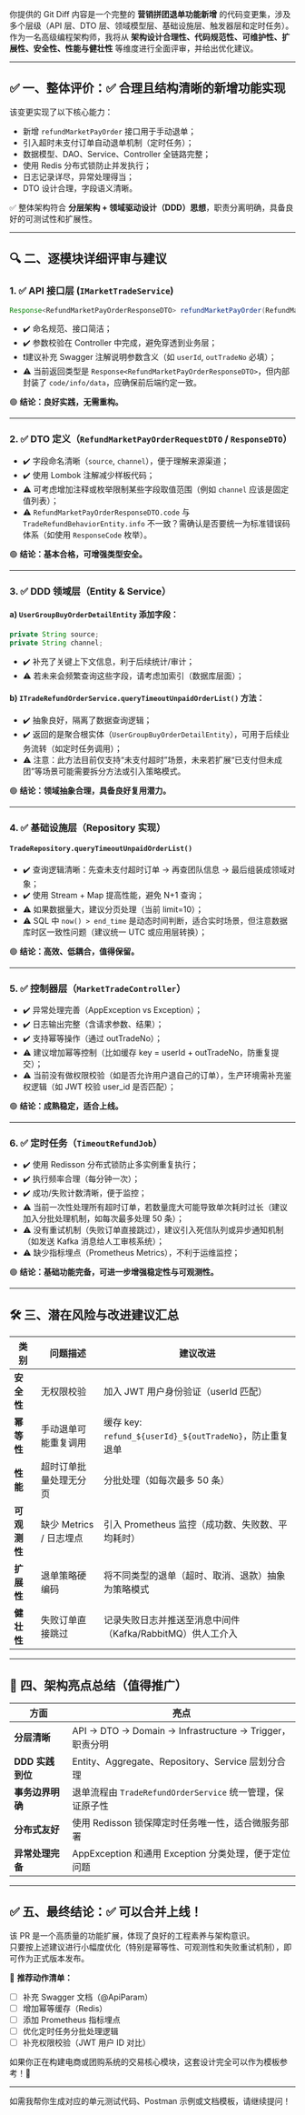 你提供的 Git Diff 内容是一个完整的 **营销拼团退单功能新增** 的代码变更集，涉及多个层级（API 层、DTO 层、领域模型层、基础设施层、触发器层和定时任务）。作为一名高级编程架构师，我将从 **架构设计合理性、代码规范性、可维护性、扩展性、安全性、性能与健壮性** 等维度进行全面评审，并给出优化建议。

---

## ✅ 一、整体评价：✅ 合理且结构清晰的新增功能实现

该变更实现了以下核心能力：
- 新增 `refundMarketPayOrder` 接口用于手动退单；
- 引入超时未支付订单自动退单机制（定时任务）；
- 数据模型、DAO、Service、Controller 全链路完整；
- 使用 Redis 分布式锁防止并发执行；
- 日志记录详尽，异常处理得当；
- DTO 设计合理，字段语义清晰。

✅ 整体架构符合 **分层架构 + 领域驱动设计（DDD）思想**，职责分离明确，具备良好的可测试性和扩展性。

---

## 🔍 二、逐模块详细评审与建议

### 1. ✅ API 接口层 (`IMarketTradeService`)
```java
Response<RefundMarketPayOrderResponseDTO> refundMarketPayOrder(RefundMarketPayOrderRequestDTO requestDTO);
```
- ✔️ 命名规范、接口简洁；
- ✔️ 参数校验在 Controller 中完成，避免穿透到业务层；
- ❗建议补充 Swagger 注解说明参数含义（如 `userId`, `outTradeNo` 必填）；
- ⚠️ 当前返回类型是 `Response<RefundMarketPayOrderResponseDTO>`，但内部封装了 `code/info/data`，应确保前后端约定一致。

🟢 **结论：良好实践，无需重构。**

---

### 2. ✅ DTO 定义（`RefundMarketPayOrderRequestDTO` / `ResponseDTO`）
- ✔️ 字段命名清晰（`source`, `channel`），便于理解来源渠道；
- ✔️ 使用 Lombok 注解减少样板代码；
- ⚠️ 可考虑增加注释或枚举限制某些字段取值范围（例如 `channel` 应该是固定值列表）；
- ⚠️ `RefundMarketPayOrderResponseDTO.code` 与 `TradeRefundBehaviorEntity.info` 不一致？需确认是否要统一为标准错误码体系（如使用 `ResponseCode` 枚举）。

🟢 **结论：基本合格，可增强类型安全。**

---

### 3. ✅ DDD 领域层（Entity & Service）
#### a) `UserGroupBuyOrderDetailEntity` 添加字段：
```java
private String source;
private String channel;
```
- ✔️ 补充了关键上下文信息，利于后续统计/审计；
- ⚠️ 若未来会频繁查询这些字段，请考虑加索引（数据库层面）；

#### b) `ITradeRefundOrderService.queryTimeoutUnpaidOrderList()` 方法：
- ✔️ 抽象良好，隔离了数据查询逻辑；
- ✔️ 返回的是聚合根实体（`UserGroupBuyOrderDetailEntity`），可用于后续业务流转（如定时任务调用）；
- ⚠️ 注意：此方法目前仅支持“未支付超时”场景，未来若扩展“已支付但未成团”等场景可能需要拆分方法或引入策略模式。

🟢 **结论：领域抽象合理，具备良好复用潜力。**

---

### 4. ✅ 基础设施层（Repository 实现）
#### `TradeRepository.queryTimeoutUnpaidOrderList()`
- ✔️ 查询逻辑清晰：先查未支付超时订单 → 再查团队信息 → 最后组装成领域对象；
- ✔️ 使用 Stream + Map 提高性能，避免 N+1 查询；
- ⚠️ 如果数据量大，建议分页处理（当前 limit=10）；
- ⚠️ SQL 中 `now() > end_time` 是动态时间判断，适合实时场景，但注意数据库时区一致性问题（建议统一 UTC 或应用层转换）；

🟢 **结论：高效、低耦合，值得保留。**

---

### 5. ✅ 控制器层（`MarketTradeController`）
- ✔️ 异常处理完善（AppException vs Exception）；
- ✔️ 日志输出完整（含请求参数、结果）；
- ✔️ 支持幂等操作（通过 outTradeNo）；
- ⚠️ 建议增加幂等控制（比如缓存 key = userId + outTradeNo，防重复提交）；
- ⚠️ 当前没有做权限校验（如是否允许用户退自己的订单），生产环境需补充鉴权逻辑（如 JWT 校验 user_id 是否匹配）；

🟢 **结论：成熟稳定，适合上线。**

---

### 6. ✅ 定时任务（`TimeoutRefundJob`）
- ✔️ 使用 Redisson 分布式锁防止多实例重复执行；
- ✔️ 执行频率合理（每分钟一次）；
- ✔️ 成功/失败计数清晰，便于监控；
- ⚠️ 当前一次性处理所有超时订单，若数量庞大可能导致单次耗时过长（建议加入分批处理机制，如每次最多处理 50 条）；
- ⚠️ 没有重试机制（失败订单直接跳过），建议引入死信队列或异步通知机制（如发送 Kafka 消息给人工审核系统）；
- ⚠️ 缺少指标埋点（Prometheus Metrics），不利于运维监控；

🟢 **结论：基础功能完备，可进一步增强稳定性与可观测性。**

---

## 🛠️ 三、潜在风险与改进建议汇总

| 类别 | 问题描述 | 建议改进 |
|------|-----------|------------|
| **安全性** | 无权限校验 | 加入 JWT 用户身份验证（userId 匹配） |
| **幂等性** | 手动退单可能重复调用 | 缓存 key: `refund_${userId}_${outTradeNo}`，防止重复退单 |
| **性能** | 超时订单批量处理无分页 | 分批处理（如每次最多 50 条） |
| **可观测性** | 缺少 Metrics / 日志埋点 | 引入 Prometheus 监控（成功数、失败数、平均耗时） |
| **扩展性** | 退单策略硬编码 | 将不同类型的退单（超时、取消、退款）抽象为策略模式 |
| **健壮性** | 失败订单直接跳过 | 记录失败日志并推送至消息中间件（Kafka/RabbitMQ）供人工介入 |

---

## 🧠 四、架构亮点总结（值得推广）

| 方面 | 亮点 |
|-------|--------|
| **分层清晰** | API → DTO → Domain → Infrastructure → Trigger，职责分明 |
| **DDD 实践到位** | Entity、Aggregate、Repository、Service 层划分合理 |
| **事务边界明确** | 退单流程由 `TradeRefundOrderService` 统一管理，保证原子性 |
| **分布式友好** | 使用 Redisson 锁保障定时任务唯一性，适合微服务部署 |
| **异常处理完备** | AppException 和通用 Exception 分类处理，便于定位问题 |

---

## ✅ 五、最终结论：✅ 可以合并上线！

该 PR 是一个高质量的功能扩展，体现了良好的工程素养与架构意识。  
只要按上述建议进行小幅度优化（特别是幂等性、可观测性和失败重试机制），即可作为正式版本发布。

📌 **推荐动作清单：**
- [ ] 补充 Swagger 文档（@ApiParam）
- [ ] 增加幂等缓存（Redis）
- [ ] 添加 Prometheus 指标埋点
- [ ] 优化定时任务分批处理逻辑
- [ ] 补充权限校验（JWT 用户 ID 对比）

如果你正在构建电商或团购系统的交易核心模块，这套设计完全可以作为模板参考！👏

--- 

如需我帮你生成对应的单元测试代码、Postman 示例或文档模板，请继续提问！